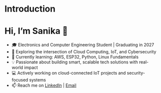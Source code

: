 # Introduction
# Hi, I’m Sanika 👋

- 🎓 Electronics and Computer Engineering Student | Graduating in 2027
- 🔭 Exploring the intersection of Cloud Computing, IoT, and Cybersecurity
- 🌱 Currently learning: AWS, ESP32, Python, Linux Fundamentals
- 💡 Passionate about building smart, scalable tech solutions with real-world impact
- 💻 Actively working on cloud-connected IoT projects and security-focused systems
- 📫 Reach me on [LinkedIn](www.linkedin.com/in/sanika-more-25366428b) | [Email](mailto:sanikaamore419@gmail.com)

